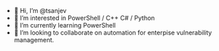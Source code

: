 - 👋 Hi, I’m @tsanjev
- 👀 I’m interested in PowerShell / C++ C# / Python
- 🌱 I’m currently learning PowerShell
- 💞️ I’m looking to collaborate on automation for enterpise vulnerability management.

<!---
tsanjev/tsanjev is a ✨ special ✨ repository because its `README.md` (this file) appears on your GitHub profile.
You can click the Preview link to take a look at your changes.
--->
